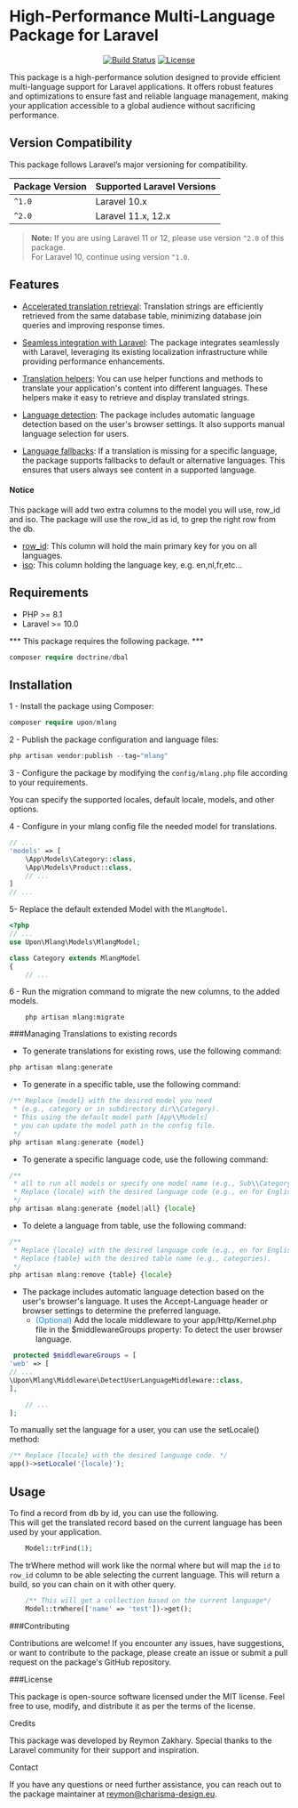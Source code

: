 # High-Performance Multi-Language Package for Laravel

<p align="center">
<a href="https://github.com/laravel/framework/actions"><img src="https://github.com/laravel/framework/workflows/tests/badge.svg" alt="Build Status"></a>
<a href="https://packagist.org/packages/laravel/framework"><img src="https://img.shields.io/packagist/l/laravel/framework" alt="License"></a>
</p>

This package is a high-performance solution designed to provide efficient multi-language support for Laravel applications. It offers robust features and optimizations to ensure fast and reliable language management, making your application accessible to a global audience without sacrificing performance.

## Version Compatibility

This package follows Laravel’s major versioning for compatibility.

| Package Version | Supported Laravel Versions |
|-----------------|-----------------------------|
| `^1.0`          | Laravel 10.x                |
| `^2.0`          | Laravel 11.x, 12.x          |

> **Note:** If you are using Laravel 11 or 12, please use version `^2.0` of this package.  
> For Laravel 10, continue using version `^1.0`.
> 
> 
## Features

* [Accelerated translation retrieval](#Acceleratedtranslationretrieval): Translation strings are efficiently retrieved from the same database table, minimizing database join queries and improving response times.
* [Seamless integration with Laravel](#SeamlessintegrationwithLaravel): The package integrates seamlessly with Laravel, leveraging its existing localization infrastructure while providing performance enhancements.


* [Translation helpers](#Translationhelpers): You can use helper functions and methods to translate your application's content into different languages. These helpers make it easy to retrieve and display translated strings.
* [Language detection](#Languagedetection): The package includes automatic language detection based on the user's browser settings. It also supports manual language selection for users.
* [Language fallbacks](#Languagefallbacks): If a translation is missing for a specific language, the package supports fallbacks to default or alternative languages. This ensures that users always see content in a supported language.

#### Notice
This package will add two extra columns to the model you will use, row_id and iso.
The package will use the row_id as id, to grep the right row from the db. 

* [row_id](#row_id): This column will hold the main primary key for you on all languages. 
* [iso](#iso): This column holding the language key, e.g. en,nl,fr,etc... 
## Requirements

* PHP >= 8.1
* Laravel >= 10.0 

*** This package requires the following package. ***
```php
composer require doctrine/dbal
```

## Installation
1 - Install the package using Composer:
```php
composer require upon/mlang
```
2 - Publish the package configuration and language files:
```php
php artisan vendor:publish --tag="mlang"
```
3 - Configure the package by modifying the ``config/mlang.php`` file according to your requirements.

You can specify the supported locales, default locale, models, and other options.

4 - Configure in your mlang config file the needed model for translations. 

```php
// ...
'models' => [
    \App\Models\Category::class,
    \App\Models\Product::class,
    // ...
]
// ...
```


5- Replace the default extended Model with the `MlangModel`.

```php
<?php
// ...
use Upon\Mlang\Models\MlangModel;

class Category extends MlangModel
{
    // ...
```
6 - Run the migration command to migrate the new columns, to the added models.

```shell
    php artisan mlang:migrate
```



###Managing Translations to existing records
* To generate translations for existing rows, use the following command:
```php
php artisan mlang:generate
```
* To generate in a specific table, use the following command:
```php
/** Replace {model} with the desired model you need 
 * (e.g., category or in subdirectory dir\\Category).
 * This using the default model path [App\\Models]
 * you can update the model path in the config file.  
 */
php artisan mlang:generate {model}
```

* To generate a specific language code, use the following command:
```php
/** 
 * all to run all models or specify one model name (e.g., Sub\\Category).
 * Replace {locale} with the desired language code (e.g., en for English).
 */
php artisan mlang:generate {model|all} {locale}
```


* To delete a language from table, use the following command:
```php
/**
 * Replace {locale} with the desired language code (e.g., en for English).
 * Replace {table} with the desired table name (e.g., categories).  
 */
php artisan mlang:remove {table} {locale}
```

- The package includes automatic language detection based on the user's browser's language. It uses the Accept-Language header or browser settings to determine the preferred language.
    - <span style="color: #1589F0;">(Optional)</span> Add the locale middleware to your app/Http/Kernel.php file in the $middlewareGroups property:
      To detect the user browser language.

```php
 protected $middlewareGroups = [
'web' => [
// ...
\Upon\Mlang\Middleware\DetectUserLanguageMiddleware::class,
],

    // ...
];
```

To manually set the language for a user, you can use the setLocale() method:
```php
/** Replace {locale} with the desired language code. */
app()->setLocale('{locale}');
```

## Usage

To find a record from db by id, you can use the following. \
This will get the translated record based on the current language has been used by your application.
```php
    Model::trFind(1);
```
The trWhere method will work like the normal where but will map the `id` to `row_id` column to be able selecting the current language.
This will return a build,  so you can chain on it with other query.
```php
    /** This will get a collection based on the current language*/
    Model::trWhere(['name' => 'test'])->get();
```

###Contributing

Contributions are welcome! If you encounter any issues, have suggestions, or want to contribute to the package, please create an issue or submit a pull request on the package's GitHub repository.

###License

This package is open-source software licensed under the MIT license. Feel free to use, modify, and distribute it as per the terms of the license.

Credits

This package was developed by Reymon Zakhary. Special thanks to the Laravel community for their support and inspiration.

Contact

If you have any questions or need further assistance, you can reach out to the package maintainer at reymon@charisma-design.eu.
